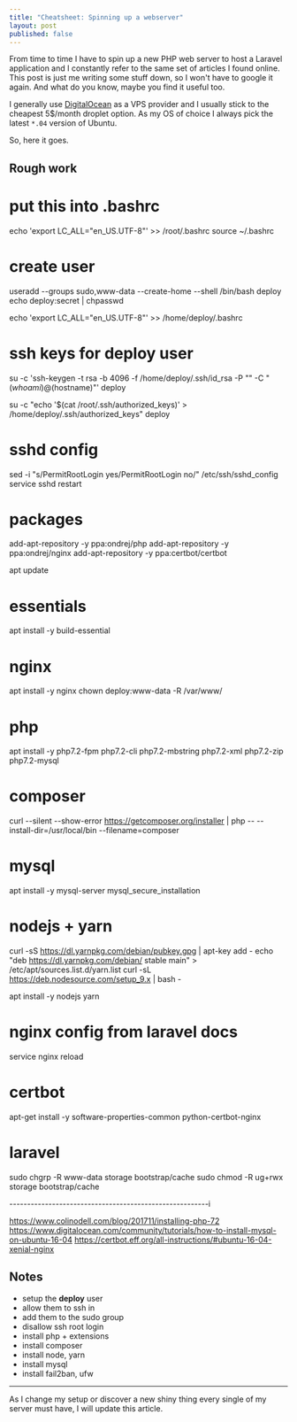 ```yaml
---
title: "Cheatsheet: Spinning up a webserver"
layout: post
published: false
---
```


From time to time I have to spin up a new PHP web server to host a Laravel application and I constantly refer to the same set of articles I found online. This post is just me writing some stuff down, so I won't have to google it again. And what do you know, maybe you find it useful too.

I generally use [DigitalOcean](https://digitalocean.com) as a VPS provider and I usually stick to the cheapest 5$/month droplet option. As my OS of choice I always pick the latest `*.04` version of Ubuntu.

So, here it goes.

## Rough work

# put this into .bashrc

echo 'export LC_ALL="en_US.UTF-8"' >> /root/.bashrc
source ~/.bashrc

# create user

useradd --groups sudo,www-data --create-home --shell /bin/bash deploy
echo deploy:secret | chpasswd

echo 'export LC_ALL="en_US.UTF-8"' >> /home/deploy/.bashrc

# ssh keys for deploy user

su -c 'ssh-keygen -t rsa -b 4096 -f /home/deploy/.ssh/id_rsa -P "" -C "$(whoami)@$(hostname)"' deploy

su -c "echo '$(cat /root/.ssh/authorized_keys)' > /home/deploy/.ssh/authorized_keys" deploy

# sshd config

sed -i "s/PermitRootLogin yes/PermitRootLogin no/" /etc/ssh/sshd_config
service sshd restart

# packages

add-apt-repository -y ppa:ondrej/php
add-apt-repository -y ppa:ondrej/nginx
add-apt-repository -y ppa:certbot/certbot

apt update

# essentials

apt install -y build-essential

# nginx

apt install -y nginx
chown deploy:www-data -R /var/www/

# php

apt install -y php7.2-fpm php7.2-cli php7.2-mbstring php7.2-xml php7.2-zip php7.2-mysql

# composer

curl --silent --show-error https://getcomposer.org/installer | php -- --install-dir=/usr/local/bin --filename=composer

# mysql

apt install -y mysql-server
mysql_secure_installation

# nodejs  + yarn

curl -sS https://dl.yarnpkg.com/debian/pubkey.gpg | apt-key add -
echo "deb https://dl.yarnpkg.com/debian/ stable main" > /etc/apt/sources.list.d/yarn.list
curl -sL https://deb.nodesource.com/setup_9.x | bash -

apt install -y nodejs yarn

# nginx config from laravel docs

service nginx reload

# certbot

apt-get install -y software-properties-common python-certbot-nginx

# laravel

sudo chgrp -R www-data storage bootstrap/cache
sudo chmod -R ug+rwx storage bootstrap/cache

--------------------------------------------------------i

https://www.colinodell.com/blog/201711/installing-php-72
https://www.digitalocean.com/community/tutorials/how-to-install-mysql-on-ubuntu-16-04
https://certbot.eff.org/all-instructions/#ubuntu-16-04-xenial-nginx


## Notes

* setup the **deploy** user
* allow them to ssh in
* add them to the sudo group
* disallow ssh root login
* install php + extensions
* install composer
* install node, yarn
* install mysql
* install fail2ban, ufw

---
As I change my setup or discover a new shiny thing every single of my server must have, I will update this article.
